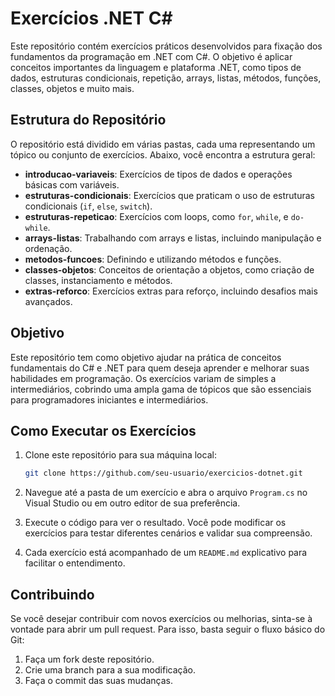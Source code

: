 # Exercícios .NET C#

Este repositório contém exercícios práticos desenvolvidos para fixação dos fundamentos da programação em .NET com C#. O objetivo é aplicar conceitos importantes da linguagem e plataforma .NET, como tipos de dados, estruturas condicionais, repetição, arrays, listas, métodos, funções, classes, objetos e muito mais.

## Estrutura do Repositório

O repositório está dividido em várias pastas, cada uma representando um tópico ou conjunto de exercícios. Abaixo, você encontra a estrutura geral:

- **introducao-variaveis**: Exercícios de tipos de dados e operações básicas com variáveis.
- **estruturas-condicionais**: Exercícios que praticam o uso de estruturas condicionais (`if`, `else`, `switch`).
- **estruturas-repeticao**: Exercícios com loops, como `for`, `while`, e `do-while`.
- **arrays-listas**: Trabalhando com arrays e listas, incluindo manipulação e ordenação.
- **metodos-funcoes**: Definindo e utilizando métodos e funções.
- **classes-objetos**: Conceitos de orientação a objetos, como criação de classes, instanciamento e métodos.
- **extras-reforco**: Exercícios extras para reforço, incluindo desafios mais avançados.

## Objetivo

Este repositório tem como objetivo ajudar na prática de conceitos fundamentais do C# e .NET para quem deseja aprender e melhorar suas habilidades em programação. Os exercícios variam de simples a intermediários, cobrindo uma ampla gama de tópicos que são essenciais para programadores iniciantes e intermediários.

## Como Executar os Exercícios

1. Clone este repositório para sua máquina local:
    ```bash
    git clone https://github.com/seu-usuario/exercicios-dotnet.git
    ```

2. Navegue até a pasta de um exercício e abra o arquivo `Program.cs` no Visual Studio ou em outro editor de sua preferência.

3. Execute o código para ver o resultado. Você pode modificar os exercícios para testar diferentes cenários e validar sua compreensão.

4. Cada exercício está acompanhado de um `README.md` explicativo para facilitar o entendimento.

## Contribuindo

Se você desejar contribuir com novos exercícios ou melhorias, sinta-se à vontade para abrir um pull request. Para isso, basta seguir o fluxo básico do Git:

1. Faça um fork deste repositório.
2. Crie uma branch para a sua modificação.
3. Faça o commit das suas mudanças.
